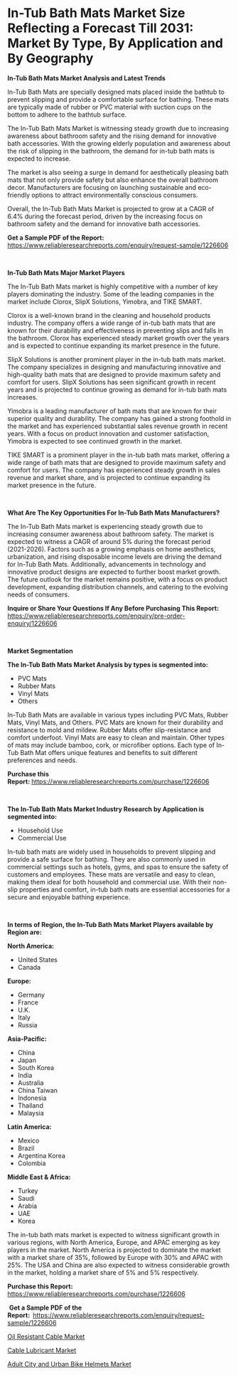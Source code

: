 <p><h1>In-Tub Bath Mats Market Size Reflecting a Forecast Till 2031: Market By Type, By Application and By Geography</h1></p><p><strong>In-Tub Bath Mats Market Analysis and Latest Trends</strong></p>
<p><p>In-Tub Bath Mats are specially designed mats placed inside the bathtub to prevent slipping and provide a comfortable surface for bathing. These mats are typically made of rubber or PVC material with suction cups on the bottom to adhere to the bathtub surface.</p><p>The In-Tub Bath Mats Market is witnessing steady growth due to increasing awareness about bathroom safety and the rising demand for innovative bath accessories. With the growing elderly population and awareness about the risk of slipping in the bathroom, the demand for in-tub bath mats is expected to increase.</p><p>The market is also seeing a surge in demand for aesthetically pleasing bath mats that not only provide safety but also enhance the overall bathroom decor. Manufacturers are focusing on launching sustainable and eco-friendly options to attract environmentally conscious consumers.</p><p>Overall, the In-Tub Bath Mats Market is projected to grow at a CAGR of 6.4% during the forecast period, driven by the increasing focus on bathroom safety and the demand for innovative bath accessories.</p></p>
<p><strong>Get a Sample PDF of the Report:&nbsp;</strong> <a href="https://www.reliableresearchreports.com/enquiry/request-sample/1226606">https://www.reliableresearchreports.com/enquiry/request-sample/1226606</a></p>
<p>&nbsp;</p>
<p><strong>In-Tub Bath Mats Major Market Players</strong></p>
<p><p>The In-Tub Bath Mats market is highly competitive with a number of key players dominating the industry. Some of the leading companies in the market include Clorox, SlipX Solutions, Yimobra, and TIKE SMART.</p><p>Clorox is a well-known brand in the cleaning and household products industry. The company offers a wide range of in-tub bath mats that are known for their durability and effectiveness in preventing slips and falls in the bathroom. Clorox has experienced steady market growth over the years and is expected to continue expanding its market presence in the future.</p><p>SlipX Solutions is another prominent player in the in-tub bath mats market. The company specializes in designing and manufacturing innovative and high-quality bath mats that are designed to provide maximum safety and comfort for users. SlipX Solutions has seen significant growth in recent years and is projected to continue growing as demand for in-tub bath mats increases.</p><p>Yimobra is a leading manufacturer of bath mats that are known for their superior quality and durability. The company has gained a strong foothold in the market and has experienced substantial sales revenue growth in recent years. With a focus on product innovation and customer satisfaction, Yimobra is expected to see continued growth in the market.</p><p>TIKE SMART is a prominent player in the in-tub bath mats market, offering a wide range of bath mats that are designed to provide maximum safety and comfort for users. The company has experienced steady growth in sales revenue and market share, and is projected to continue expanding its market presence in the future.</p></p>
<p>&nbsp;</p>
<p><strong>What Are The Key Opportunities For In-Tub Bath Mats Manufacturers?</strong></p>
<p><p>The In-Tub Bath Mats market is experiencing steady growth due to increasing consumer awareness about bathroom safety. The market is expected to witness a CAGR of around 5% during the forecast period (2021-2026). Factors such as a growing emphasis on home aesthetics, urbanization, and rising disposable income levels are driving the demand for In-Tub Bath Mats. Additionally, advancements in technology and innovative product designs are expected to further boost market growth. The future outlook for the market remains positive, with a focus on product development, expanding distribution channels, and catering to the evolving needs of consumers.</p></p>
<p><strong>Inquire or Share Your Questions If Any Before Purchasing This Report:</strong> <a href="https://www.reliableresearchreports.com/enquiry/pre-order-enquiry/1226606">https://www.reliableresearchreports.com/enquiry/pre-order-enquiry/1226606</a></p>
<p>&nbsp;</p>
<p><strong>Market Segmentation</strong></p>
<p><strong>The In-Tub Bath Mats Market Analysis by types is segmented into:</strong></p>
<p><ul><li>PVC Mats</li><li>Rubber Mats</li><li>Vinyl Mats</li><li>Others</li></ul></p>
<p><p>In-Tub Bath Mats are available in various types including PVC Mats, Rubber Mats, Vinyl Mats, and Others. PVC Mats are known for their durability and resistance to mold and mildew. Rubber Mats offer slip-resistance and comfort underfoot. Vinyl Mats are easy to clean and maintain. Other types of mats may include bamboo, cork, or microfiber options. Each type of In-Tub Bath Mat offers unique features and benefits to suit different preferences and needs.</p></p>
<p><strong>Purchase this Report:&nbsp;</strong><a href="https://www.reliableresearchreports.com/purchase/1226606">https://www.reliableresearchreports.com/purchase/1226606</a></p>
<p>&nbsp;</p>
<p><strong>The In-Tub Bath Mats Market Industry Research by Application is segmented into:</strong></p>
<p><ul><li>Household Use</li><li>Commercial Use</li></ul></p>
<p><p>In-tub bath mats are widely used in households to prevent slipping and provide a safe surface for bathing. They are also commonly used in commercial settings such as hotels, gyms, and spas to ensure the safety of customers and employees. These mats are versatile and easy to clean, making them ideal for both household and commercial use. With their non-slip properties and comfort, in-tub bath mats are essential accessories for a secure and enjoyable bathing experience.</p></p>
<p>&nbsp;</p>
<p><strong>In terms of Region, the In-Tub Bath Mats Market Players available by Region are:</strong></p>
<p>
    <p> <strong> North America: </strong>
        <ul>
            <li>United States</li>
            <li>Canada</li>
        </ul>
        </p> 
    <p> <strong> Europe: </strong>
        <ul>
            <li>Germany</li>
            <li>France</li>
            <li>U.K.</li>
            <li>Italy</li>
            <li>Russia</li>
        </ul>
        </p> 
    <p> <strong> Asia-Pacific: </strong>
        <ul>
            <li>China</li>
            <li>Japan</li>
            <li>South Korea</li>
            <li>India</li>
            <li>Australia</li>
            <li>China Taiwan</li>
            <li>Indonesia</li>
            <li>Thailand</li>
            <li>Malaysia</li>
        </ul>
        </p> 
    <p> <strong> Latin America: </strong>
        <ul>
            <li>Mexico</li>
            <li>Brazil</li>
            <li>Argentina Korea</li>
            <li>Colombia</li>
        </ul>
        </p> 
    <p> <strong> Middle East & Africa: </strong>
        <ul>
            <li>Turkey</li>
            <li>Saudi</li>
            <li>Arabia</li>
            <li>UAE</li>
            <li>Korea</li>
        </ul>
    </p>
    </p>
<p><p>The in-tub bath mats market is expected to witness significant growth in various regions, with North America, Europe, and APAC emerging as key players in the market. North America is projected to dominate the market with a market share of 35%, followed by Europe with 30% and APAC with 25%. The USA and China are also expected to witness considerable growth in the market, holding a market share of 5% and 5% respectively.</p></p>
<p><strong>Purchase this Report: </strong><a href="https://www.reliableresearchreports.com/purchase/1226606">https://www.reliableresearchreports.com/purchase/1226606</a></p>
<p>&nbsp;<strong>Get a Sample PDF of the Report:&nbsp;&nbsp;</strong><a href="https://www.reliableresearchreports.com/enquiry/request-sample/1226606">https://www.reliableresearchreports.com/enquiry/request-sample/1226606</a></p>
<p><strong></strong></p>
<p><p><a href="https://fuschia-pecorino-a6d.notion.site/Oil-Resistant-Cable-Market-Size-and-Examines-its-Market-Scope-with-a-Primary-Focus-on-Growth-Oppor-ced8d171ed1f4592a5406adb0cf396cc">Oil Resistant Cable Market</a></p><p><a href="https://florentine-yuzu-f42.notion.site/Cable-Lubricant-Market-Analysis-and-Market-Size-Global-Industry-Overview-Market-Segmentation-and-F-48e6fdb7b1954d389ce40ef72481a238">Cable Lubricant Market</a></p><p><a href="https://github.com/PeterParrish5/Market-Research-Report-List-4/blob/main/adult-city-and-urban-bike-helmets-market.md">Adult City and Urban Bike Helmets Market</a></p></p>
